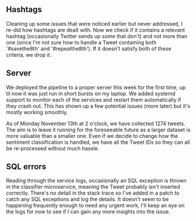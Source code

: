 ## Hashtags
Cleaning up some issues that were noticed earlier but never addressed, I
re-did how hashtags are dealt with. Now we check if it contains a relevant
hashtag (occasionally Twitter sends up some that don't) and not more than
one (since I'm not sure how to handle a Tweet containing both '#savethe8th'
and '#repealthe8th'). If it doesn't satisfy both of these criteria, we drop
it.


## Server
We deployed the pipeline to a proper server this week for the first time, up
til now it was just run in short bursts on my laptop. We added systemd
support to monitor each of the services and restart them automatically if
they crash out. This has shown up a few potential issues (more later) but
it's mostly working smoothly.

As of Monday November 13th at 2 o'clock, we have collected 1274 tweets. The
aim is to leave it running for the foreseeable future as a larger dataset
is more valuable than a smaller one. Even if we decide to change how the
sentiment classification is handled, we have all the Tweet IDs so they can
all be re-processed without much hassle.


## SQL errors
Reading through the service logs, occasionally an SQL exception is thrown in
the classifier microservice, meaning the Tweet probably isn't inserted
correctly. There's no detail in the stack trace so I've added in a patch to
catch any SQL exceptions and log the details. It doesn't seem to be
happening frequently enough to need any urgent work, I'll keep an eye on the
logs for now to see if I can gain any more insights into the issue.
